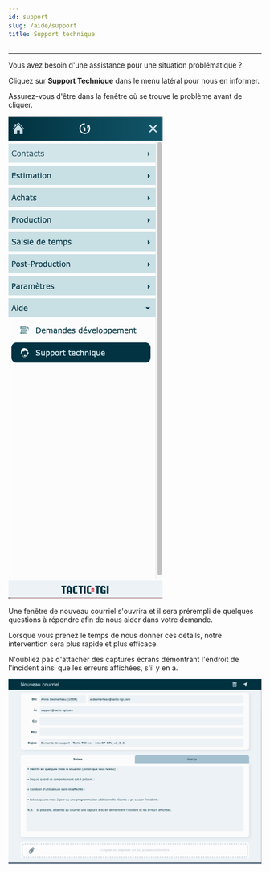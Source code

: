 ```yaml
---
id: support
slug: /aide/support
title: Support technique
---
```


---

Vous avez besoin d'une assistance pour une situation problématique ?

Cliquez sur **Support Technique** dans le menu latéral pour nous en informer.

Assurez-vous d'être dans la fenêtre où se trouve le problème avant de cliquer.

![](../../static/img/Aide_Support_1.png)

Une fenêtre de nouveau courriel s'ouvrira et il sera prérempli de quelques questions à répondre afin de nous aider dans votre demande.

Lorsque vous prenez le temps de nous donner ces détails, notre intervention sera plus rapide et plus efficace.

N'oubliez pas d'attacher des captures écrans démontrant l'endroit de l'incident ainsi que les erreurs affichées, s'il y en a.

![](../../static/img/Aide_Support_2.png)
